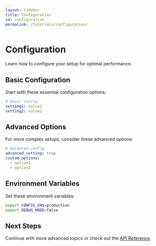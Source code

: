 ```yaml
---
layout: sidebar
title: Configuration
id: configuration
permalink: /tutorials/configuration/
---
```


# Configuration

Learn how to configure your setup for optimal performance.

## Basic Configuration

Start with these essential configuration options:

```yaml
# Basic config
setting1: value1
setting2: value2
```

## Advanced Options

For more complex setups, consider these advanced options:

```yaml
# Advanced config
advanced_setting: true
custom_options:
  - option1
  - option2
```

## Environment Variables

Set these environment variables:

```bash
export CONFIG_ENV=production
export DEBUG_MODE=false
```

## Next Steps

Continue with more advanced topics or check out the [API Reference](/reference/api/).
